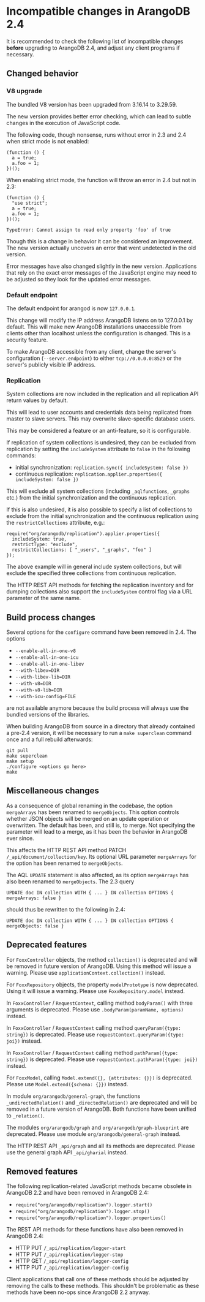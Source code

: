 Incompatible changes in ArangoDB 2.4
====================================

It is recommended to check the following list of incompatible changes **before** 
upgrading to ArangoDB 2.4, and adjust any client programs if necessary.


Changed behavior
----------------

### V8 upgrade

The bundled V8 version has been upgraded from 3.16.14 to 3.29.59.

The new version provides better error checking, which can lead to subtle changes 
in the execution of JavaScript code. 

The following code, though nonsense, runs without error in 2.3 and 2.4 when 
strict mode is not enabled: 

    (function () { 
      a = true; 
      a.foo = 1; 
    })();

When enabling strict mode, the function will throw an error in 2.4 but not in 2.3:

    (function () { 
      "use strict"; 
      a = true; 
      a.foo = 1; 
    })();

    TypeError: Cannot assign to read only property 'foo' of true

Though this is a change in behavior it can be considered an improvement. The new version actually 
uncovers an error that went undetected in the old version.

Error messages have also changed slightly in the new version. Applications that
rely on the exact error messages of the JavaScript engine may need to be adjusted so they
look for the updated error messages.

### Default endpoint

The default endpoint for arangod is now `127.0.0.1`.

This change will modify the IP address ArangoDB listens on to 127.0.0.1 by default.
This will make new ArangoDB installations unaccessible from clients other than
localhost unless the configuration is changed. This is a security feature. 

To make ArangoDB accessible from any client, change the server's configuration 
(`--server.endpoint`) to either `tcp://0.0.0.0:8529` or the server's publicly
visible IP address.

### Replication

System collections are now included in the replication and all replication API return 
values by default. 

This will lead to user accounts and credentials data being replicated from master to 
slave servers. This may overwrite slave-specific database users.

This may be considered a feature or an anti-feature, so it is configurable.

If replication of system collections is undesired, they can be excluded from replication
by setting the `includeSystem` attribute to `false` in the following commands:

* initial synchronization: `replication.sync({ includeSystem: false })`
* continuous replication: `replication.applier.properties({ includeSystem: false })`

This will exclude all system collections (including `_aqlfunctions`, `_graphs` etc.)
from the initial synchronization and the continuous replication.

If this is also undesired, it is also possible to specify a list of collections to
exclude from the initial synchronization and the continuous replication using the
`restrictCollections` attribute, e.g.:

    require("org/arangodb/replication").applier.properties({ 
      includeSystem: true,
      restrictType: "exclude",
      restrictCollections: [ "_users", "_graphs", "foo" ] 
    });

The above example will in general include system collections, but will exclude the
specified three collections from continuous replication.

The HTTP REST API methods for fetching the replication inventory and for dumping 
collections also support the `includeSystem` control flag via a URL parameter of
the same name.

Build process changes
---------------------

Several options for the `configure` command have been removed in 2.4. The options

* `--enable-all-in-one-v8`
* `--enable-all-in-one-icu`
* `--enable-all-in-one-libev`
* `--with-libev=DIR`
* `--with-libev-lib=DIR`
* `--with-v8=DIR`
* `--with-v8-lib=DIR`
* `--with-icu-config=FILE`

are not available anymore because the build process will always use the bundled
versions of the libraries.

When building ArangoDB from source in a directory that already contained a pre-2.4 
version, it will be necessary to run a `make superclean` command once and a full
rebuild afterwards:

    git pull
    make superclean
    make setup
    ./configure <options go here>
    make

Miscellaneous changes
---------------------

As a consequence of global renaming in the codebase, the option `mergeArrays` has
been renamed to `mergeObjects`. This option controls whether JSON objects will be 
merged on an update operation or overwritten. The default has been, and still is, 
to merge. Not specifying the parameter will lead to a merge, as it has been the
behavior in ArangoDB ever since.

This affects the HTTP REST API method PATCH `/_api/document/collection/key`. Its
optional URL parameter `mergeArrays` for the option has been renamed to `mergeObjects`. 

The AQL `UPDATE` statement is also affected, as its option `mergeArrays` has also
been renamed to `mergeObjects`. The 2.3 query

    UPDATE doc IN collection WITH { ... } IN collection OPTIONS { mergeArrays: false }

should thus be rewritten to the following in 2.4:

    UPDATE doc IN collection WITH { ... } IN collection OPTIONS { mergeObjects: false }


Deprecated features
-------------------

For `FoxxController` objects, the method `collection()` is deprecated and will be
removed in future version of ArangoDB. Using this method will issue a warning. 
Please use `applicationContext.collection()` instead.

For `FoxxRepository` objects, the property `modelPrototype` is now deprecated.
Using it will issue a warning. Please use `FoxxRepository.model` instead.

In `FoxxController` / `RequestContext`, calling method `bodyParam()` with three 
arguments is deprecated. Please use `.bodyParam(paramName, options)` instead.

In `FoxxController` / `RequestContext` calling method `queryParam({type: string})` 
is deprecated. Please use `requestContext.queryParam({type: joi})` instead.

In `FoxxController` / `RequestContext` calling method `pathParam({type: string})` 
is deprecated. Please use `requestContext.pathParam({type: joi})` instead.

For `FoxxModel`, calling `Model.extend({}, {attributes: {}})` is deprecated. 
Please use `Model.extend({schema: {}})` instead.

In module `org/arangodb/general-graph`, the functions `_undirectedRelation()` 
and `_directedRelation()` are deprecated and will be removed in a future version
of ArangoDB. Both functions have been unified to `_relation()`.

The modules `org/arangodb/graph` and `org/arangodb/graph-blueprint` are deprecated. 
Please use module `org/arangodb/general-graph` instead.

The HTTP REST API `_api/graph` and all its methods are deprecated. Please use 
the general graph API `_api/gharial` instead.


Removed features
----------------

The following replication-related JavaScript methods became obsolete in ArangoDB
2.2 and have been removed in ArangoDB 2.4:

* `require("org/arangodb/replication").logger.start()`
* `require("org/arangodb/replication").logger.stop()`
* `require("org/arangodb/replication").logger.properties()`

The REST API methods for these functions have also been removed in ArangoDB 2.4:  

* HTTP PUT `/_api/replication/logger-start` 
* HTTP PUT `/_api/replication/logger-stop` 
* HTTP GET `/_api/replication/logger-config` 
* HTTP PUT `/_api/replication/logger-config` 

Client applications that call one of these methods should be adjusted by removing
the calls to these methods. This shouldn't be problematic as these methods have
been no-ops since ArangoDB 2.2 anyway.

